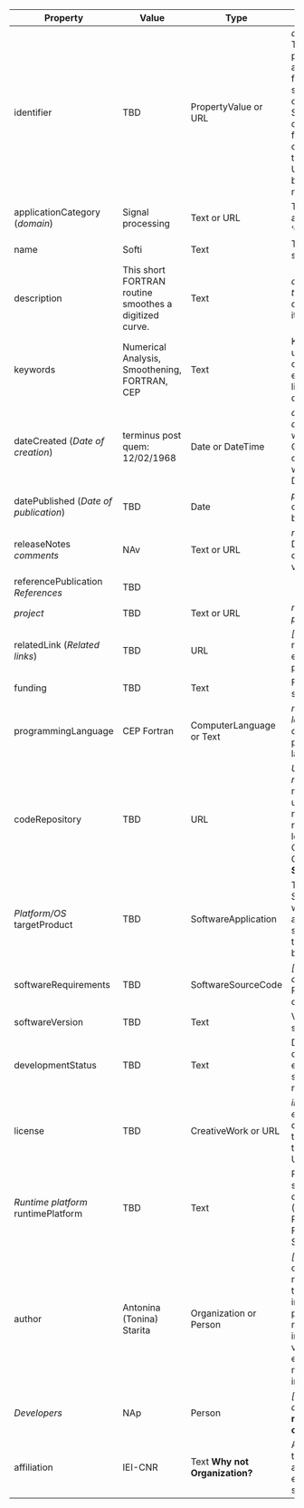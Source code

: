 Property | Value | Type | Description
------------ | ------------- | ------------- | -------------
identifier | TBD | PropertyValue or URL | *a unique identifier* The identifier property represents any kind of identifier for any kind of Thing, such as ISBNs, GTIN codes, UUIDs etc. Schema.org provides dedicated properties for representing many of these, either as textual strings or as URL (URI) links. See background notes for more details.
applicationCategory (*domain*) | Signal processing  | Text or URL | Type of software application, e.g. ‘Game, Multimedia’.
name | Softi | Text | The name of the software.
description |  This short FORTRAN routine smoothes a digitized curve.  | Text | *a brief description of the software* A description of the item.
keywords | Numerical Analysis, Smoothening, FORTRAN, CEP | Text | Keywords or tags used to describe this content. Multiple entries in a keywords list are typically delimited by commas.
dateCreated (*Date of creation*)  | terminus post quem: 12/02/1968  | Date or DateTime | *developement start date* The date on which the CreativeWork was created or the item was added to a DataFeed.
datePublished (*Date of publication*) | TBD | Date | *publication date* Date of first broadcast/publication.
releaseNotes *comments* | NAv | Text or URL | *release notes* Description of what changed in this version.
referencePublication *References* | TBD | |
*project* | TBD | Text or URL | *maybe the software is part of some project*
relatedLink (*Related links*) | TBD | URL | *\[related links\]* A link related to this object, e.g. related web pages.
funding | TBD  | Text | Funding source (e.g. specific grant)
programmingLanguage  | CEP Fortran | ComputerLanguage or Text | *main programming language* The computer programming language.
codeRepository | TBD | URL | *URL to related resources* Link to the repository where the un-compiled, human readable code and related code is located (SVN, GitHub, CodePlex, institutional GitLab instance, etc.). **Self-referencial?**
*Platform/OS* targetProduct | TBD | SoftwareApplication | Target Operating System / Product to which the code applies. If applies to several versions, just the product name can be used.
softwareRequirements | TBD | SoftwareSourceCode |*\[dependencies and other requirements\]* Required software dependencies
softwareVersion | TBD | Text | Version of the software instance.
developmentStatus | TBD | Text | Description of development status, e.g. Active, inactive, suspended. See repostatus.org
license | TBD | CreativeWork or URL | *info about the runtime environment* A license document that applies to this content, typically indicated by URL.
*Runtime platform* runtimePlatform | TBD | Text | Runtime platform or script interpreter dependencies (Example - Java v1, Python2.3, .Net Framework 3.0). Supersedes runtime.
author | Antonina (Tonina) Starita | Organization or Person | *\[authors\]* The author of this content or rating. Please note that author is special in that HTML 5 provides a special mechanism for indicating authorship via the rel tag. That is equivalent to this and may be used interchangeably.
*Developers* | NAp | Person | *\["other contributors and mantainers"\]* **maintainer, contributor?**
affiliation | IEI-CNR | Text **Why not Organization?** | An organization that this person is affiliated with. For example, a school/university.
